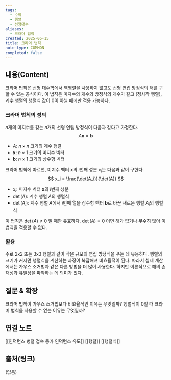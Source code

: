 ```yaml
---
tags:
  - 수학
  - 행렬
  - 선형대수
aliases:
  - 크래머 법칙
created: 2025-05-15
title: 크라머 법칙
note-type: COMMON
completed: false
---
```


## 내용(Content)

크라머 법칙은 선형 대수학에서 역행렬을 사용하지 않고도 선형 연립 방정식의 해를 구할 수 있는 공식이다. 이 법칙은 미지수의 개수와 방정식의 개수가 같고 (정사각 행렬), 계수 행렬의 행렬식 값이 0이 아닐 때에만 적용 가능하다.

### 크라머 법칙의 정의

$n$개의 미지수를 갖는 $n$개의 선형 연립 방정식이 다음과 같다고 가정한다.
$$
A\mathbf{x} = \mathbf{b}
$$
- $A$: $n \times n$ 크기의 계수 행렬
- $\mathbf{x}$: $n \times 1$ 크기의 미지수 벡터
- $\mathbf{b}$: $n \times 1$ 크기의 상수항 벡터

크라머 법칙에 따르면, 미지수 벡터 $\mathbf{x}$의 $i$번째 성분 $x_i$는 다음과 같이 구한다.
$$
x_i = \frac{\det(A_i)}{\det(A)}
$$
- $x_i$: 미지수 벡터 $\mathbf{x}$의 $i$번째 성분
- $\det(A)$: 계수 행렬 $A$의 행렬식
- $\det(A_i)$: 계수 행렬 $A$에서 $i$번째 열을 상수항 벡터 $\mathbf{b}$로 바꾼 새로운 행렬 $A_i$의 행렬식

이 법칙은 $\det(A) \neq 0$ 일 때만 유효하다. $\det(A) = 0$ 이면 해가 없거나 무수히 많아 이 법칙을 적용할 수 없다.

### 활용

주로 2x2 또는 3x3 행렬과 같이 작은 규모의 연립 방정식을 푸는 데 유용하다. 행렬의 크기가 커지면 행렬식을 계산하는 과정이 복잡해져 비효율적이 된다. 따라서 실제 계산에서는 가우스 소거법과 같은 다른 방법을 더 많이 사용한다. 하지만 이론적으로 해의 존재성과 유일성을 파악하는 데 의미가 있다.

## 질문 & 확장

크라머 법칙이 가우스 소거법보다 비효율적인 이유는 무엇일까? 행렬식이 0일 때 크라머 법칙을 사용할 수 없는 이유는 무엇일까?

## 연결 노트

[[인덕턴스 병렬 접속 등가 인덕턴스 유도]]
[[행렬]]
[[행렬식]]

## 출처(링크)

(없음)